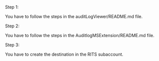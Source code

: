 Step 1:

  You have to follow the steps in the auditLogViewer/README.md file.
  
Step 2: 

  You have to follow the steps in the AuditlogMSExtension/README.md file.
  
Step 3: 

  You have to create the destination in the RITS subaccount.
